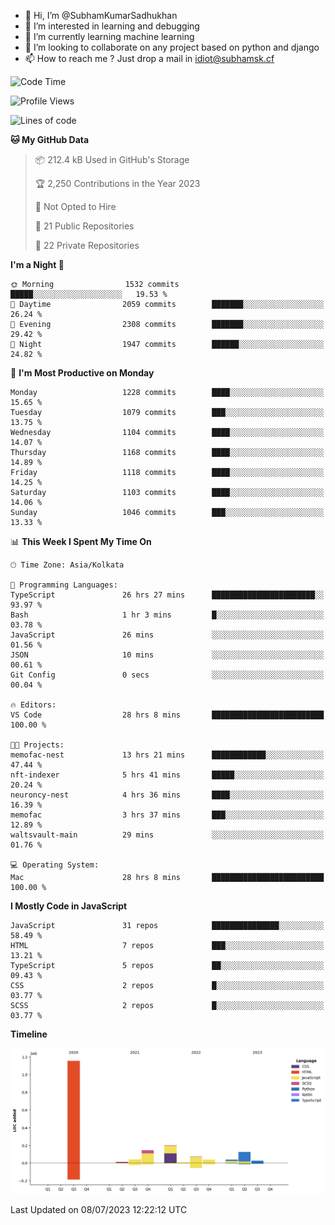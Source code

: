 - 👋 Hi, I’m @SubhamKumarSadhukhan
- 👀 I’m interested in learning and debugging
- 🌱 I’m currently learning machine learning
- 💞️ I’m looking to collaborate on any project based on python and django
- 📫 How to reach me ?
      Just drop a mail in idiot@subhamsk.cf

<!---
SubhamKumarSadhukhan/SubhamKumarSadhukhan is a ✨ special ✨ repository because its `README.md` (this file) appears on your GitHub profile.
You can click the Preview link to take a look at your changes.
--->


<!--START_SECTION:waka-->
![Code Time](http://img.shields.io/badge/Code%20Time-1%2C304%20hrs%207%20mins-blue)

![Profile Views](http://img.shields.io/badge/Profile%20Views-0-blue)

![Lines of code](https://img.shields.io/badge/From%20Hello%20World%20I%27ve%20Written-1.9%20million%20lines%20of%20code-blue)

**🐱 My GitHub Data** 

> 📦 212.4 kB Used in GitHub's Storage 
 > 
> 🏆 2,250 Contributions in the Year 2023
 > 
> 🚫 Not Opted to Hire
 > 
> 📜 21 Public Repositories 
 > 
> 🔑 22 Private Repositories 
 > 
**I'm a Night 🦉** 

```text
🌞 Morning                1532 commits        █████░░░░░░░░░░░░░░░░░░░░   19.53 % 
🌆 Daytime                2059 commits        ███████░░░░░░░░░░░░░░░░░░   26.24 % 
🌃 Evening                2308 commits        ███████░░░░░░░░░░░░░░░░░░   29.42 % 
🌙 Night                  1947 commits        ██████░░░░░░░░░░░░░░░░░░░   24.82 % 
```
📅 **I'm Most Productive on Monday** 

```text
Monday                   1228 commits        ████░░░░░░░░░░░░░░░░░░░░░   15.65 % 
Tuesday                  1079 commits        ███░░░░░░░░░░░░░░░░░░░░░░   13.75 % 
Wednesday                1104 commits        ████░░░░░░░░░░░░░░░░░░░░░   14.07 % 
Thursday                 1168 commits        ████░░░░░░░░░░░░░░░░░░░░░   14.89 % 
Friday                   1118 commits        ████░░░░░░░░░░░░░░░░░░░░░   14.25 % 
Saturday                 1103 commits        ████░░░░░░░░░░░░░░░░░░░░░   14.06 % 
Sunday                   1046 commits        ███░░░░░░░░░░░░░░░░░░░░░░   13.33 % 
```


📊 **This Week I Spent My Time On** 

```text
🕑︎ Time Zone: Asia/Kolkata

💬 Programming Languages: 
TypeScript               26 hrs 27 mins      ███████████████████████░░   93.97 % 
Bash                     1 hr 3 mins         █░░░░░░░░░░░░░░░░░░░░░░░░   03.78 % 
JavaScript               26 mins             ░░░░░░░░░░░░░░░░░░░░░░░░░   01.56 % 
JSON                     10 mins             ░░░░░░░░░░░░░░░░░░░░░░░░░   00.61 % 
Git Config               0 secs              ░░░░░░░░░░░░░░░░░░░░░░░░░   00.04 % 

🔥 Editors: 
VS Code                  28 hrs 8 mins       █████████████████████████   100.00 % 

🐱‍💻 Projects: 
memofac-nest             13 hrs 21 mins      ████████████░░░░░░░░░░░░░   47.44 % 
nft-indexer              5 hrs 41 mins       █████░░░░░░░░░░░░░░░░░░░░   20.24 % 
neuroncy-nest            4 hrs 36 mins       ████░░░░░░░░░░░░░░░░░░░░░   16.39 % 
memofac                  3 hrs 37 mins       ███░░░░░░░░░░░░░░░░░░░░░░   12.89 % 
waltsvault-main          29 mins             ░░░░░░░░░░░░░░░░░░░░░░░░░   01.76 % 

💻 Operating System: 
Mac                      28 hrs 8 mins       █████████████████████████   100.00 % 
```

**I Mostly Code in JavaScript** 

```text
JavaScript               31 repos            ███████████████░░░░░░░░░░   58.49 % 
HTML                     7 repos             ███░░░░░░░░░░░░░░░░░░░░░░   13.21 % 
TypeScript               5 repos             ██░░░░░░░░░░░░░░░░░░░░░░░   09.43 % 
CSS                      2 repos             █░░░░░░░░░░░░░░░░░░░░░░░░   03.77 % 
SCSS                     2 repos             █░░░░░░░░░░░░░░░░░░░░░░░░   03.77 % 
```



**Timeline**

![Lines of Code chart](https://raw.githubusercontent.com/SubhamKumarSadhukhan/SubhamKumarSadhukhan/main/assets/bar_graph.png)


 Last Updated on 08/07/2023 12:22:12 UTC
<!--END_SECTION:waka-->
